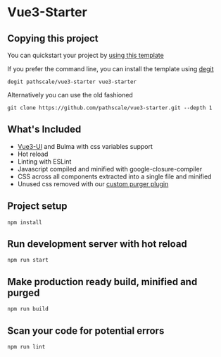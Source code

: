 # Vue3-Starter

## Copying this project

You can quickstart your project by [using this template](https://github.com/pathscale/vue3-starter/generate)

If you prefer the command line, you can install the template using [degit](https://github.com/Rich-Harris/degit)

    degit pathscale/vue3-starter vue3-starter

Alternatively you can use the old fashioned

    git clone https://github.com/pathscale/vue3-starter.git --depth 1

## What's Included

- [Vue3-UI](https://github.com/pathscale/vue3-ui) and Bulma with css variables support
- Hot reload
- Linting with ESLint
- Javascript compiled and minified with google-closure-compiler
- CSS across all components extracted into a single file and minified
- Unused css removed with our [custom purger plugin](https://github.com/pathscale.com/rollup-plugin-vue3-ui-css-purge)

## Project setup

```
npm install
```

## Run development server with hot reload

```
npm run start
```

## Make production ready build, minified and purged

```
npm run build
```

## Scan your code for potential errors

```
npm run lint
```
